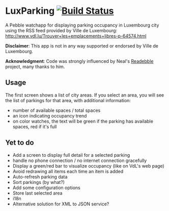 # LuxParking [![Build Status](https://travis-ci.org/ogerardin/LuxParking.svg?branch=master)](https://travis-ci.org/ogerardin/LuxParking)
A Pebble watchapp for displaying parking occupancy in Luxembourg city using the RSS feed provided by Ville de Luxembourg: http://www.vdl.lu/Trouver+les+emplacements+libres-p-64574.html

**Disclaimer**: This app is not in any way supported or endorsed by Ville de Luxembourg.

**Acknowledgment**: Code was strongly influenced by Neal's [Readebble](https://github.com/Neal/Readebble) project, many thanks to him.

## Usage
The first screen shows a list of city areas. If you select an area, you will see the list of parkings for that area, with additional information:
* number of available spaces / total spaces
* an icon indicating occupancy trend
* on color watches, the text will be green if the parking has available spaces, red if it's full

## Yet to do
* Add a screen to display full detail for a selected parking 
* handle no phone connection / no internet connection gracefully
* Display a green/red bar to visualize occupancy (like on VdL's web page)
* Avoid redrawing all items each time an item is added
* Auto-refresh parking data 
* Sort parkings (by what?)
* Add some configuration options
* Store last selected area
* i18n
* Alternative solution for XML to JSON service?
